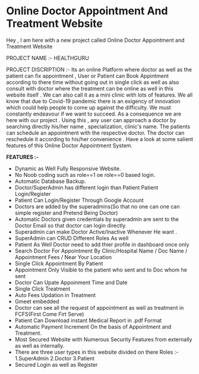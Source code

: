 # Online Doctor Appointment And Treatment Website

Hey , I am here with a new project called Online Doctor Appointment and Treatment Website 


PROJECT NAME :- HEALTHGURU

PROJECT DISCRIPTION :- Its an online Platform where doctor as well as the patient can fix appointment , User or Patient can Book Appintment according to there time without going out in single click as well as also consult with doctor where the treatment can be online as well in this website itself . We can also call it as a mini clinic with lots of features.
We all know that due to Covid-19 pandemic there is an exigency of innovation which could help people to come up against the difficulty.   We must constantly endeavour if we want to succeed. As a consequence we are here with our project . Using this ,  any user can approach a doctor by searching directly his/her name , specialization, clinic's name.  The patients can schedule an  appointment with the respective doctor. The doctor can reschedule it according to his/her convenience  . Have a look at some salient features of this Online Doctor Appointment System.

<strong>FEATURES :- </strong>
<ul>
  <li> Dynamic as Well Fully Responsive Website. </li>
  <li> No Noob coding such as role==1 oe role==0 based login. </li>
  <li> Automatic Database Backup. </li> 
  <li> Doctor/SuperAdmin has different login than Patient </li?
  <li> Patient Login/Register </li>
  <li> Patient Can Login/Register Through Google Account </li>
  <li> Doctors are added by the superadmins(So that no one can one can simple register and Pretend Being Doctor) </li>
  <li> Automatic Doctors given credentials by superadmin are sent to the Doctor Email so that doctor can login directly.</li>
  <li> Superadmin can make Doctor Active/Inactive Whenever He want .</li>
  <li> SuperAdmin can CRUD Different Roles As well </li>
  <li> Patient As Well Doctor need to add thier profile in dashboard once only </li>
  <li>Search Doctor For Appointment By Clinic/Hospital Name / Doc Name / Appointment Fees / Near Your Location </li>
  <li> Single Click Appointment By Patient </li>
  <li> Appointment Only Visible to the patient who sent and to Doc whom he sent </li>
  <li> Doctor Can Upate Appoinment Time and Date </li>
  <li> Single Click Treatment </li>
  <li> Auto Fees Updation in Treatment </li>
  <li> Gmeet embedded </li>
  <li> Doctor can see all the request of appointment as well as treatment in FCFS(First Come Firt Serve)</li>
  <li> Patient Can Download instant Medical Report in .pdf Format </li>
  <li> Automatic Payment Increment On the basis of Appointment and Treatment.</li> 

  <li> Most Secured Website with Numerous Security Features from externally as well as internally. </li>
  <li> There are three user types in this website divided on there Roles :-
            1.SuperAdmin
            2.Doctor
            3.Patient
  </li>
  <li> Secured Login as well as Register </li>

  
  
